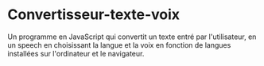 # Convertisseur-texte-voix
Un programme en JavaScript qui convertit un texte entré par l'utilisateur, en un speech en choisissant la langue et la voix en fonction de langues installées sur l'ordinateur et le navigateur.

